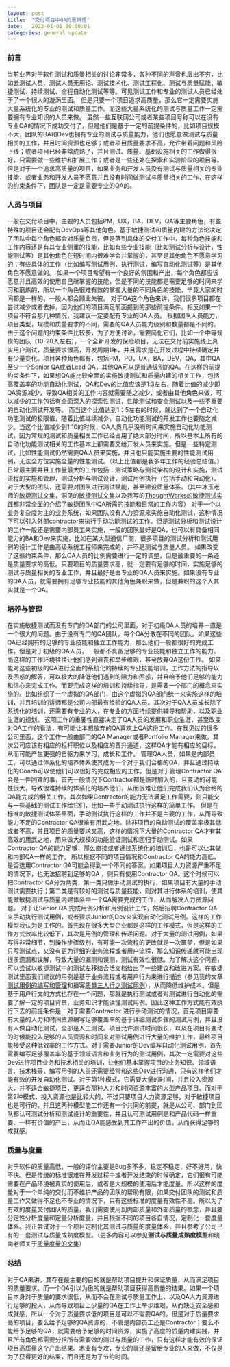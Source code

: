 ```yaml
---
layout: post
title:  "交付项目中QA的思辨悟"
date:   2022-01-01 00:00:01
categories: general update
---
```


### 前言

当前业界对于软件测试和质量相关的讨论非常多，各种不同的声音也层出不穷，比如去测试人员、测试人员无用论、测试技术化、测试工程化、测试与质量赋能、敏捷测试、持续测试、全程自动化测试等等。可见测试工作和专业的测试人员已经处于了一个很大的漩涡里面。
但是只要一个项目追求高质量，那么它一定需要实施大量系统化的专业的测试和质量工作。而这些大量系统化的测试与质量工作一定需要拥有专业知识的人员来做。
虽然一些互联网公司或者某些项目号称可以在没有专业QA的情况下成功交付了，但是他们是基于一定的前提条件的，比如项目规模不大，团队的BA和Dev也拥有专业的测试与质量能力，他们也愿意做测试与质量相关的工作，并且时间资源也足够；或者项目质量要求不高，允许带着问题和风险上线；或者项目已经非常成熟了，并且测试、质量、基础设施相关的工作做得很好，只需要做一些维护和扩展工作；或者是一些还处在探索和实验阶段的项目等。
但是对于一个追求高质量的项目，如果业务和开发人员没有测试与质量相关的专业技能，或者业务和开发人员不愿意并且没有时间做测试与质量相关的工作，在这样的约束条件下，团队是一定是需要专业的QA的。 

### 人员与项目

一般在交付项目中，主要的人员包括PM，UX，BA，DEV，QA等主要角色，有些特殊的项目还会配有DevOps等其他角色。基于敏捷测试和质量内建的方法论决定了团队中每个角色都会对质量负责，但是落到具体的交付工作中，每种角色技能和工作内容还是有其专业侧重的技能，比如有些专业技能（比如测试分析与设计，性能测试等）是其他角色在短时间内很难学会并掌握的，甚至是其他角色不愿意学习的；有些具体的工作（比如编写测试用例，执行测试，编写自动化测试等）是其他角色不愿意做的。
如果一个项目希望有一个良好的氛围和产出，每个角色都应该愿意并且高效的使用自己所掌握的技能，但是不同的技能都是需要足够的时间来学习和磨炼的，所以一个角色很难有效的掌握大量的不同角色的技能，毕竟大家的时间都是一样的，一般人都会顾此失彼。
对于QA这个角色来讲，我们很多项目都在尝试减少或者去掉，因为他们的项目满足前面提到的那些前提条件。相反如果一个项目不符合那几种情况，我建议一定要配有专业的QA人员。
根据团队人员能力，项目类型，规模和质量要求的不同，需要的QA人员能力级别和数量都是不同的。由于这个问题的约束条件比较多，为了方便讨论，需要简化它们，比如一个中等规模的团队（10-20人左右），一个全新开发的保险项目，无法在交付前实施线上真实用户测试，质量要求很高，开发周期1年，并且需求是在开发过程中持续确定并有少量变化。项目各种角色都有，包括PM，PO，UX，BA，DEV，QA，其中QA至少一个Senior QA或者Lead QA，其他QA可以是普通级别的QA。在这样的前提约束条件下，如果想QA能比较全面的实施敏捷测试和质量内建的相关工作，包括高覆盖率的功能自动化测试，QA和Dev的比值应该是1:3左右，随着比值的减少即QA资源减少，导致QA相关的工作内容就需要随之减少，或者由其他角色来做，可以减少的工作包括有全面深入的探索性测试，性能测试和安全测试以及一些不重要的自动化测试开发等。
而当这个比值达到1：5左右的时候，就达到了一个自动化功能测试的极限值，随着比值继续减少，自动化功能测试的开发工作也要随之减少。当这个比值减少到1:10的时候，QA人员几乎没有时间来实施自动化功能测试，因为常规的测试和质量相关工作已经占用了绝大部分时间，所以基本上所有的自动化功能测试相关的工作基本上都需要交给开发人员来实施。但是一些特定测试，比如性能测试仍然需要QA人员来实施，并且也只能实施主要的性能测试用例，无法全方位实施全量的性能测试。（以上比值都是我多年工作的经验总结值。）
日常最主要并且工作量最大的工作包括：测试策略与测试架构的设计和实施，测试流程的实施和管理，测试分析与测试设计，测试用例执行（包括手动和自动化）。对于大型的团队，还需要对团队进行测试赋能，甚至建设质量体系。（其中冰玉老师的[敏捷测试文集](https://www.bylinzi.com/category/agile/agile-testing/)，洞见的[敏捷测试文集](https://insights.thoughtworks.cn/?s=敏捷测试)以及我写的[ThoughtWorks的敏捷测试实践](http://liuranthinking.com/general/update/2019/10/01/我的敏捷测试实践.html)都非常全面的介绍了敏捷团队中QA所需的技能和日常的工作内容）
对于一个以业务复杂度为主的业务系统，如果团队没有人力资源来实施自动化测试，这种情况下可以引入外部contractor来执行手动功能测试的工作。但是测试分析和测试设计的工作一般还是需要内部员工来实施，一般的团队最好是QA，也可以有具备相同能力的BA和Dev来实施，比如在某大型通信厂商，很多项目的测试分析和测试用例的设计工作是由高级系统工程师来完成的，并不是测试与质量人员。
如果改变了这些约束条件，那么QA人员的比例需要进行一定的调整，但是最重要的一条还是质量要求的高低。只要项目的质量要求高，就一定要有足够的时间，实施足够的测试与质量相关的专业工作，并且最好是由专业的QA人员来实施。如果没有专业的QA人员，就需要拥有足够专业技能的其他角色兼职来做，但是兼职的这个人其实就是一个QA。

### 培养与管理

在实施敏捷测试而没有专门的QA部门的公司里面，对于初级QA人员的培养一直是一个很大的问题。由于没有专门的QA团队，每个QA分散在不同的团队。如果这些QA已经拥有的足够的专业技能和独立工作能力，那么他们一般都很好的完成工作，但是对于初级的QA人员，一般都不具备足够的专业技能和独立工作的能力。而这样的工作环境往往让他们感到沮丧和举步维艰，甚至放弃QA这份工作。
如果能对这些初级的QA进行全面的系统化的持续的专业技能培训，工作方法的指导以及困惑的解答，可以极大的降低他们遇到的阻力和困惑，并且给予他们足够的能力和信心来完成工作。而要完成这样的培训和持续指导，是需要一个部门的概念来实施的。比如组织了一个虚拟的QA部门，由这个虚拟的QA部门统一来实施这样的培训，并且培训的讲师都是公司内部最有经验的QA人员。其次对于QA人员成长除了系统化的培训，还需要有专业的人，在专业的方面持续提供辅导和帮助，以及职业生涯的规划。
这项工作的重要性直接决定了QA人员的发展和职业生涯，甚至改变对QA工作的看法，有可能让本想放弃的QA喜欢上QA这份工作。在我见过的很多公司里面，这个工作一般由部门的QA Manager或者Portfolio Manager来做。其次公司应该有相应的标杆职位以及相应的晋升通道，这样QA才能有相应的目标，从而可能产生更强的自驱力来学习，成长和工作。
管理QA人员，如果是内部员工，可以通过体系化的培养体系使其成为一个对于我们合格的QA，并且通过持续化的Coach可以使他们可以很好的完成相应的工作。但是对于管理Contractor QA会是一件困难的事，首先一般情况下Contractor都是临时加入的，且变动的可能性很大，导致很难持续的体系化的培养他们，从而很难让他们完成我们认为合格的QA能完成的相关工作。其次如果Contractor的能力无法满足工作需要，则只能交与一些基础的测试工作给它们，比如一些手动测试执行这样的简单工作。
但是在标准的敏捷测试体系里面，手动测试执行这样的工作并不是主要的工作，从而导致能力不足的Contractor QA很难有用武之地。除非项目的自动测试的覆盖率极其低或者不高，并且项目的质量要求又高，这样的情况下大量的Contractor QA才有其高效的用武之地，用来做大规模的功能验证测试和回归手动测试。如果Contractor QA的能力足够，那么直接或者通过系统化的培训后，也是可以让其做和内部QA一样的工作。
所以根据不同的项目情况和Contractor QA的能力高低，是否选用Contractor QA可能会得到一个不同的答案。如果项目人力资源严重不足的情况下，也无法招聘到足够的QA ，则只有使用Contractor QA。这个时候可以把Contractor QA分为两类，第一类只做手动测试的执行，如果项目有大量的手动测试需要执行；第二类是有较好的测试与质量技能，则对其进行体系的培训，使其能做敏捷测试与质量内建体系中一个QA需要完成的工作，从而解决人力资源问题。
对于让Senior QA 完成用例分析和用例设计工作，然后招聘Contractor QA来手动执行测试用例，或者要求Junior的Dev来实现自动化测试用例。这样的工作模型我认为是工作的。首先现在很多大型企业都是这样的工作模式，但是这样的工作方式效率比较低下，其次是用例的管理和传递问题。对于大量的测试用例，如果写得非常细节，到操作步骤级别，有可能一次流程的更改就是一次噩梦，但是如果只写测试点，又没有更为详细的业务流程或者用户流程，那么知识传递就可能出现很多遗漏和误解，导致大量的漏测和误测，测试有效性很低。为了解决这个问题，可以尝试以敏捷测试中的测试左移结合活文档给出了一些建议和改进方案。在敏捷测试里面我们建议的用例是基于业务流程或者用户行为来进行描述（参见我的文章[测试用例的编写和管理](http://liuranthinking.com/general/update/2020/11/05/TestCaseAnalysisDesignManagement.html)和播客[质量三人行之测试用例](http://xima.tv/1_peLTsq?_sonic=0)），从而降低维护成本。但是基于用户行文的方式也存在一个问题，那就是执行测试或者对测试进行自动化的需要了解一定的项目背景，业务知识才能读懂测试用例。因此这种工作方式能有效执行下去的前提条件是：对于需要Contractor 进行手动测试的情况，首先项目需要有大量的人力和时间资源编写足够覆盖率的基于详细测试步骤的测试用例，并且没有人做自动化测试，全部是人工测试。项目允许测试时间很长，以及在项目有变动的时候能投入足够的人员资源和时间来对测试用例进行大量的维护工作，最终项目能接受这种低效率的工作方式。对于需要Junior的Dev编写自动化测试用例，首先需要编写足够覆盖率的基于领域语言和业务行为的测试用例，其次一定需要对这些Dev进行项目业务和技术相关的培训，让他们基本掌握项目的业务知识、领域语言、技术栈等，编写用例的人员还需要经常和这些Dev进行沟通，只有这样他们才能有效的开发自动化测试。对于第1种模式，它需要大量的时间，并且投入资源大，并不适合敏捷项目，更适合那种人力和时间资源丰富的大型产品项目。而对于第2种模式，投入资源也是比较大的，不过只要项目人力资源足够，对于敏捷项目也是可行的。并且这两种模型能工作还有一个共同的前提，就是从公司、部门到团队都认可测试分析和测试设计的重要性，并且认可测试用例是和产品代码一样重要、一样有价值的产出，从而让QA能感受到其工作产出的价值，从而获得足够的成就感。

### 质量与度量

对于软件的质量高低，一般的评价主要是Bug多不多，稳定不稳定，好不好用，快不快。但是传统的标准很难在开发过程中或者开发结束的时候确定，它们很有可能需要在产品环境被真实的使用后，或者是大规模的使用后才能度量。所以这样的度量对于一个单纯的交付而不维护产品的团队的帮助有限，如果交付团队的测试和质量工作又做得不足也不专业的情况下，只有这些标准的度量有效性不高。所以为了有效的度量交付团队的质量，我们需要使用到内部质量和外部质量的概念，并且要分定性分析度量和定量分析度量，并且根据不同的项目各自情况，定制化一套度量体系。我正尝试对于一个项目定制化其测试与质量的度量体系，并且参考了公司已有的一套测试与质量成熟度模型。（更多内容可以参见**测试与质量成熟度模型**和晓南老师关于[质量度量的文集](https://qualityfocus.club/index)）
### 总结

对于QA来讲，其存在最主要的目的就是帮助项目提升和保证质量，从而满足项目的质量要求。而一个QA引以为傲的就是帮助项目获得高质量的结果。如果一个项目本身对于质量的要求很低，从而不会在测试与质量工作上，以及QA人力资源进行足够的投入，从而导致项目上少量的QA在工作上举步维艰，从而缺乏安全感和成就感，所以一个对于质量要求低的项目是可以不需要QA的。但是对于质量要求高的项目，要么给予足够的QA资源的，不管是内部员工还是Contractor；要么不能给予足够的QA，就需要给予足够的时间资源，实施了高度的质量内建实践，并且所有角色都需要分担所有需要做的测试与质量的工作，只有这样才能有效的保证项目高质量这个产出结果。术业有专攻，专业的事还是留给专业的人来做，不仅是为了获得更好的结果，而且还是为了节约时间。